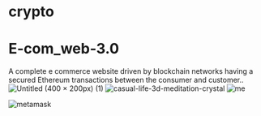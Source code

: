# crypto
# E-com_web-3.0
A complete e commerce website driven by blockchain networks having a secured Ethereum transactions between the consumer and customer..
![Untitled (400 × 200px) (1)](https://user-images.githubusercontent.com/82643732/151038791-69ac602f-7f3f-4fd7-9c09-86c533068409.png)
![casual-life-3d-meditation-crystal](https://user-images.githubusercontent.com/82643732/151039320-08fb3aea-37e1-477b-b128-203688b47f0c.png)
![me](https://user-images.githubusercontent.com/82643732/151040155-744170d6-6028-4e87-9702-fbda63efd6b5.png)

![metamask](https://user-images.githubusercontent.com/82643732/151039888-caa41521-3d77-42b8-ac20-b2e19cce347e.png)

